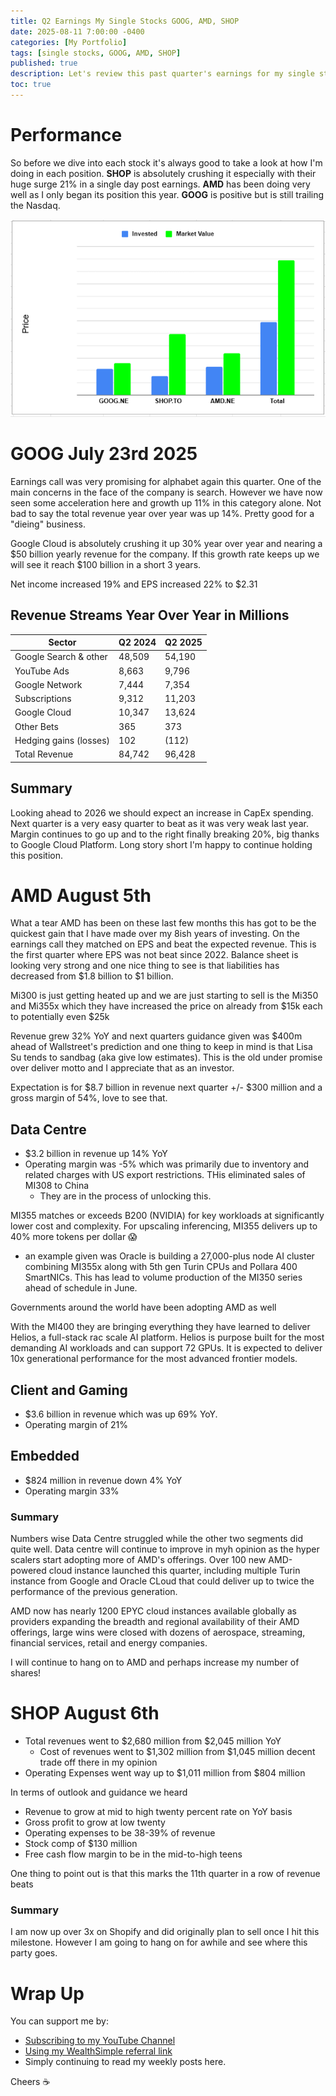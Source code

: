 ```yaml
---
title: Q2 Earnings My Single Stocks GOOG, AMD, SHOP
date: 2025-08-11 7:00:00 -0400
categories: [My Portfolio]
tags: [single stocks, GOOG, AMD, SHOP]
published: true
description: Let's review this past quarter's earnings for my single stocks
toc: true
---
```


# Performance
So before we dive into each stock it's always good to take a look at how I'm doing in each position. **SHOP** is absolutely crushing it especially with their huge surge 21% in a single day post earnings. **AMD** has been doing very well as I only began its position this year. **GOOG** is positive but is still trailing the Nasdaq.

![Stock Performance](../assets/2025/2025-08-11-Q2-earnings-google-amd-shopfiy.PNG)


# GOOG July 23rd 2025
Earnings call was very promising for alphabet again this quarter. One of the main concerns in the face of the company is search. However we have now seen some acceleration here and growth up 11% in this category alone. Not bad to say the total revenue year over year was up 14%. Pretty good for a "dieing" business.

Google Cloud is absolutely crushing it up 30% year over year and nearing a $50 billion yearly revenue for the company. If this growth rate keeps up we will see it reach $100 billion in a short 3 years.

Net income increased 19% and EPS increased 22% to $2.31

## Revenue Streams Year Over Year in Millions
| Sector                 | Q2 2024 | Q2 2025 |
| ---------------------- | ------- | ------- |
| Google Search & other  | 48,509  | 54,190  |
| YouTube Ads            | 8,663   | 9,796   |
| Google Network         | 7,444   | 7,354   |
| Subscriptions          | 9,312   | 11,203  |
| Google Cloud           | 10,347  | 13,624  |
| Other Bets             | 365     | 373     |
| Hedging gains (losses) | 102     | (112)   |
| Total Revenue          | 84,742  | 96,428  |

## Summary
Looking ahead to 2026 we should expect an increase in CapEx spending. Next quarter is a very easy quarter to beat as it was very weak last year. Margin continues to go up and to the right finally breaking 20%, big thanks to Google Cloud Platform. Long story short I'm happy to continue holding this position.

# AMD August 5th
What a tear AMD has been on these last few months this has got to be the quickest gain that I have made over my 8ish years of investing. On the earnings call they matched on EPS and beat the expected revenue. This is the first quarter where EPS was not beat since 2022. Balance sheet is looking very strong and one nice thing to see is that liabilities has decreased from $1.8 billion to $1 billion.

Mi300 is just getting heated up and we are just starting to sell is the Mi350 and Mi355x which they have increased the price on already from $15k each to potentially even $25k

Revenue grew 32% YoY and next quarters guidance given was $400m ahead of Wallstreet's prediction and one thing to keep in mind is that Lisa Su tends to sandbag (aka give low estimates). This is the old under promise over deliver motto and I appreciate that as an investor.

Expectation is for $8.7 billion in revenue next quarter +/- $300 million and a gross margin of 54%, love to see that.

## Data Centre
- $3.2 billion in revenue up 14% YoY
- Operating margin was -5% which was primarily due to inventory and related charges with US export restrictions. THis eliminated sales of MI308 to China
  - They are in the process of unlocking this.

MI355 matches or exceeds B200 (NVIDIA) for key workloads at significantly lower cost and complexity. For upscaling inferencing, MI355 delivers up to 40% more tokens per dollar 😱
  - an example given was Oracle is building a 27,000-plus node AI cluster combining MI355x along with 5th gen Turin CPUs and Pollara 400 SmartNICs. This has lead to volume production of the MI350 series ahead of schedule in June.

Governments around the world have been adopting AMD as well

With the MI400 they are bringing everything they have learned to deliver Helios, a full-stack rac scale AI platform. Helios is purpose built for the most demanding AI workloads and can support 72 GPUs. It is expected to deliver 10x generational performance for the most advanced frontier models.

## Client and Gaming
- $3.6 billion in revenue which was up 69% YoY.
- Operating margin of 21%

## Embedded
- $824 million in revenue down 4% YoY
- Operating margin 33%

### Summary
Numbers wise Data Centre struggled while the other two segments did quite well. Data centre will continue to improve in myh opinion as the hyper scalers start adopting more of AMD's offerings. Over 100 new AMD-powered cloud instance launched this quarter, including multiple Turin instance from Google and Oracle CLoud that could deliver up to twice the performance of the previous generation. 

AMD now has nearly 1200 EPYC cloud instances available globally as providers expanding the breadth and regional availability of their AMD offerings, large wins were closed with dozens of aerospace, streaming, financial services, retail and energy companies.

I will continue to hang on to AMD and perhaps increase my number of shares!

# SHOP August 6th
- Total revenues went to $2,680 million from $2,045 million YoY
  - Cost of revenues went to $1,302 million from $1,045 million decent trade off there in my opinion
- Operating Expenses went way up to $1,011 million from $804 million

In terms of outlook and guidance we heard
- Revenue to grow at mid to high twenty percent rate on YoY basis
- Gross profit to grow at low twenty
- Operating expenses to be 38-39% of revenue
- Stock comp of $130 million
- Free cash flow margin to be in the mid-to-high teens

One thing to point out is that this marks the 11th quarter in a row of revenue beats

### Summary
I am now up over 3x on Shopify and did originally plan to sell once I hit this milestone. However I am going to hang on for awhile and see where this party goes.

# Wrap Up

You can support me by:
- [Subscribing to my YouTube Channel](https://www.youtube.com/@FinancialFreedomAnOdyssey?sub_confirmation=1)
- [Using my WealthSimple referral link](https://my.wealthsimple.com/app/public/trade-referral-signup?code=VUGTXQ)
- Simply continuing to read my weekly posts here.

Cheers ☕